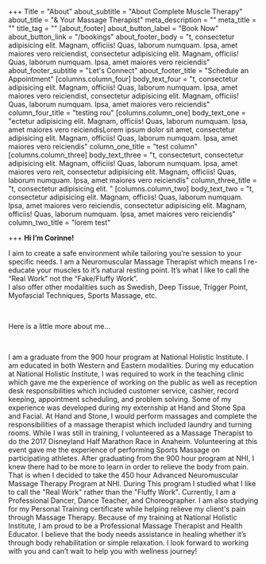 +++
Title = "About"
about_subtitle = "About Complete Muscle Therapy"
about_title = "& Your Massage Therapist"
meta_description = ""
meta_title = ""
title_tag = ""
[about_footer]
about_button_label = "Book Now"
about_button_link = "/bookings"
about_footer_body = "t, consectetur adipisicing elit. Magnam, officiis! Quas, laborum numquam. Ipsa, amet maiores vero reiciendist, consectetur adipisicing elit. Magnam, officiis! Quas, laborum numquam. Ipsa, amet maiores vero reiciendis"
about_footer_subtitle = "Let's Connect"
about_footer_title = "Schedule an Appointment"
[columns.column_four]
body_text_four = "t, consectetur adipisicing elit. Magnam, officiis! Quas, laborum numquam. Ipsa, amet maiores vero reiciendist, consectetur adipisicing elit. Magnam, officiis! Quas, laborum numquam. Ipsa, amet maiores vero reiciendis"
column_four_title = "testing rou"
[columns.column_one]
body_text_one = "ectetur adipisicing elit. Magnam, officiis! Quas, laborum numquam. Ipsa, amet maiores vero reiciendisLorem ipsum dolor sit amet, consectetur adipisicing elit. Magnam, officiis! Quas, laborum numquam. Ipsa, amet maiores vero reiciendis"
column_one_title = "test column"
[columns.column_three]
body_text_three = "t, consecteturt, consectetur adipisicing elit. Magnam, officiis! Quas, laborum numquam. Ipsa, amet maiores vero reit, consectetur adipisicing elit. Magnam, officiis! Quas, laborum numquam. Ipsa, amet maiores vero reiciendis"
column_three_title = "t, consectetur adipisicing elit. "
[columns.column_two]
body_text_two = "t, consectetur adipisicing elit. Magnam, officiis! Quas, laborum numquam. Ipsa, amet maiores vero reiciendis, consectetur adipisicing elit. Magnam, officiis! Quas, laborum numquam. Ipsa, amet maiores vero reiciendis"
column_two_title = "lorem test"

+++
**Hi I’m Corinne!**

I aim to create a safe environment while tailoring you’re session to your specific needs. I am a Neuromuscular Massage Therapist which means I re-educate your muscles to it’s natural resting point. It’s what I like to call the “Real Work” not the “Fake/Fluffy Work”.  
I also offer other modalities such as Swedish, Deep Tissue, Trigger Point, Myofascial Techniques, Sports Massage, etc.

​

Here is a little more about me...

​

I am a graduate from the 900 hour program at National Holistic Institute. I am educated in both Western and Eastern modalities. During my education at National Holistic Institute, I was required to work in the teaching clinic which gave me the experience of working on the public as well as reception desk responsibilities which included customer service, cashier, record keeping, appointment scheduling, and problem solving. Some of my experience was developed during my externship at Hand and Stone Spa and Facial. At Hand and Stone, I would perform massages and complete the responsibilities of a massage therapist which included laundry and turning rooms. While I was still in training, I volunteered as a Massage Therapist to do the 2017 Disneyland Half Marathon Race in Anaheim. Volunteering at this event gave me the experience of performing Sports Massage on participating athletes. After graduating from the 900 hour program at NHI, I knew there had to be more to learn in order to relieve the body from pain. That is when I decided to take the 450 hour Advanced Neuromuscular Massage Therapy Program at NHI. During This program I studied what I like to call the "Real Work" rather than the "Fluffy Work". Currently, I am a Professional Dancer, Dance Teacher, and Choreographer. I am also studying for my Personal Training certificate while helping  relieve my client's pain through Massage Therapy. Because of my training at National Holistic Institute, I am proud to be a Professional Massage Therapist and Health Educator. I believe that the body needs assistance in healing whether it’s through body rehabilitation or simple relaxation. I look forward to working with you and can’t wait to help you with wellness journey!